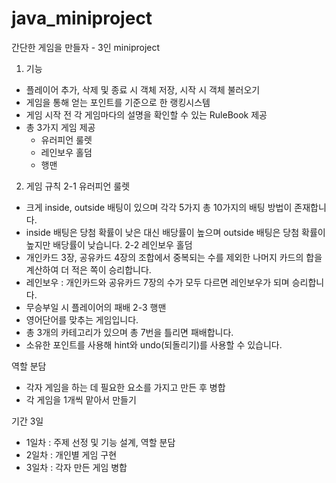 # java_miniproject

간단한 게임을 만들자 - 3인 miniproject

1. 기능
- 플레이어 추가, 삭제 및 종료 시 객체 저장, 시작 시 객체 불러오기
- 게임을 통해 얻는 포인트를 기준으로 한 랭킹시스템
- 게임 시작 전 각 게임마다의 설명을 확인할 수 있는 RuleBook 제공
- 총 3가지 게임 제공
  - 유러피언 룰렛
  - 레인보우 홀덤
  - 행맨

2. 게임 규칙
2-1 유러피언 룰렛
 - 크게 inside, outside 배팅이 있으며 각각 5가지 총 10가지의 배팅 방법이 존재합니다.
 - inside 배팅은 당첨 확률이 낮은 대신 배당률이 높으며 outside 배팅은 당첨 확률이 높지만 배당률이 낮습니다.
2-2 레인보우 홀덤
 - 개인카드 3장, 공유카드 4장의 조합에서 중복되는 수를 제외한 나머지 카드의 합을 계산하여 더 적은 쪽이 승리합니다.
 - 레인보우 : 개인카드와 공유카드 7장의 수가 모두 다르면 레인보우가 되며 승리합니다.
 - 무승부일 시 플레이어의 패배
2-3 행맨
 - 영어단어를 맞추는 게임입니다.
 - 총 3개의 카테고리가 있으며 총 7번을 틀리면 패배합니다.
 - 소유한 포인트를 사용해 hint와 undo(되돌리기)를 사용할 수 있습니다.
 
역할 분담
- 각자 게임을 하는 데 필요한 요소를 가지고 만든 후 병합
- 각 게임을 1개씩 맡아서 만들기

기간 3일
- 1일차 : 주제 선정 및 기능 설계, 역할 분담
- 2일차 : 개인별 게임 구현
- 3일차 : 각자 만든 게임 병합
